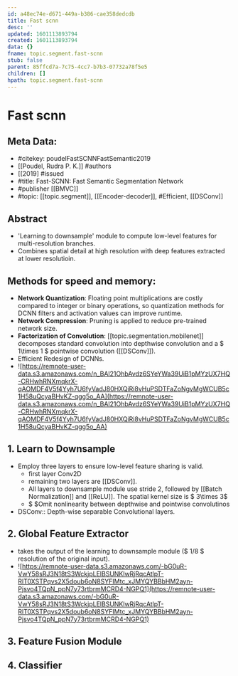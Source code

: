 ```yaml
---
id: a48ec74e-d671-449a-b386-cae358dedcdb
title: Fast scnn
desc: ''
updated: 1601113893794
created: 1601113893794
data: {}
fname: topic.segment.fast-scnn
stub: false
parent: 85ffcd7a-7c75-4cc7-b7b3-07732a78f5e5
children: []
hpath: topic.segment.fast-scnn
---
```

# Fast scnn

## Meta Data:
- #citekey: poudelFastSCNNFastSemantic2019
- [[Poudel, Rudra P. K.]] #authors
- [[2019] #issued
- #title: Fast-SCNN: Fast Semantic Segmentation Network
- #publisher [[BMVC]]
- #topic: [[topic.segment]], [[Encoder-decoder]], #Efficient, [[DSConv]]
## **Abstract**
  - 'Learning to downsample' module to compute low-level features for multi-resolution branches.
  - Combines spatial detail at high resolution with deep features extracted at lower resolutioin.
## **Methods for speed and memory:**
  - **Network Quantization**: Floating point multiplications are costly compared to integer or binary operations, so quantization methods for DCNN filters and activation values can improve runtime.
  - **Network Compression**: Pruning is applied to reduce pre-trained network size.
  - **Factorization of Convolution**: [[topic.segmentation.mobilenet]] decomposes standard convolution into depthwise convolution and a $ 1\times 1 $ pointwise convolution ([[DSConv]]).
  - Efficient Redesign of DCNNs.
- ![https://remnote-user-data.s3.amazonaws.com/n_BAl21OhbAvdz6SYeYWa39UiB1pMYzUX7HQ-CRHwhRNXmqkrX-qAOMDF4V5f4Yyh7U6fyVadJ80HXQiRi8vHuPSDTFaZoNgvMgWCUB5c1H58uQcyaBHvKZ-qgg5o_AA](https://remnote-user-data.s3.amazonaws.com/n_BAl21OhbAvdz6SYeYWa39UiB1pMYzUX7HQ-CRHwhRNXmqkrX-qAOMDF4V5f4Yyh7U6fyVadJ80HXQiRi8vHuPSDTFaZoNgvMgWCUB5c1H58uQcyaBHvKZ-qgg5o_AA)
## 1. Learn to Downsample
  - Employ three layers to ensure low-level feature sharing is valid.
      - first layer Conv2D
      - remaining two layers are [[DSConv]].
      - All layers to downsample module use stride 2, followed by [[Batch Normalization]] and [[ReLU]]. The spatial kernel size is $ 3\times 3$
      - $ $Omit nonlinearity between depthwise and pointwise convolutinos
  - DSConv:: Depth-wise separable Convolutional layers.
## 2. Global Feature Extractor
  - takes the output of the learning to downsample module ($ 1/8 $ resolution of the original input).
  - ![https://remnote-user-data.s3.amazonaws.com/-bG0uR-VwY58sRJ3N18tS3WckjpLElBSUNKlwRjRqcAtlpT-RlT0XSTPqvs2X5doub6oN8SYFIMtc_xJMYQYBBbHM2ayn-Pjsvo4TQpN_ppN7y73rtbrmMCRD4-NGPQ1](https://remnote-user-data.s3.amazonaws.com/-bG0uR-VwY58sRJ3N18tS3WckjpLElBSUNKlwRjRqcAtlpT-RlT0XSTPqvs2X5doub6oN8SYFIMtc_xJMYQYBBbHM2ayn-Pjsvo4TQpN_ppN7y73rtbrmMCRD4-NGPQ1)  
  
## 3. Feature Fusion Module
## 4. Classifier
